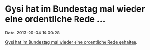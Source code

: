 Gysi hat im Bundestag mal wieder eine ordentliche Rede \...
===========================================================

Date: 2013-09-04 10:00:28

[Gysi hat im Bundestag mal wieder eine ordentliche Rede
gehalten](http://www.youtube.com/watch?v=XVYDs_apGvk).
